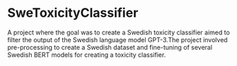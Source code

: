 # SweToxicityClassifier
A project where the goal was to create a Swedish toxicity classifier aimed to filter the output of the Swedish language model GPT-3.The project involved pre-processing to create a Swedish dataset and fine-tuning of several Swedish BERT models for creating a toxicity classifier.
